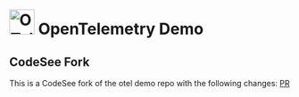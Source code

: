 <!-- markdownlint-disable-next-line -->

# <img src="https://opentelemetry.io/img/logos/opentelemetry-logo-nav.png" alt="OTel logo" width="45"> OpenTelemetry Demo

## CodeSee Fork

This is a CodeSee fork of the otel demo repo with the following changes: [PR](https://github.com/Codesee-io/opentelemetry-demo/compare/main...Codesee-io:opentelemetry-demo:codesee)
